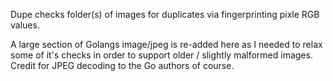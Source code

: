 Dupe checks folder(s) of images for duplicates via fingerprinting pixle RGB values.

A large section of Golangs image/jpeg is re-added here as I needed to relax some of it's checks in order to support older / slightly malformed images. Credit for JPEG decoding to the Go authors of course.

